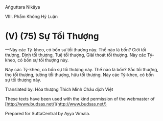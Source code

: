 Aṅguttara Nikāya

VIII. Phẩm Không Hý Luận

# (V) (75) Sự Tối Thượng

—Này các Tỷ-kheo, có bốn sự tối thượng này. Thế nào là bốn? Giới tối thượng, Ðịnh tối thượng, Tuệ tối thượng, Giải thoát tối thượng. Này các Tỷ-kheo, có bốn sự tối thượng này.

Này các Tỷ-kheo, có bốn sự tối thượng này. Thế nào là bốn? Sắc tối thượng, thọ tối thượng, tưởng tối thượng, hữu tối thượng. Này các Tỷ-kheo, có bốn sự tối thượng này.

Translated by: Hòa thượng Thích Minh Châu dịch Việt

These texts have been used with the kind permission of the webmaster of [http://www.budsas.net/](http://www.budsas.net/)

Prepared for SuttaCentral by Ayya Vimala.